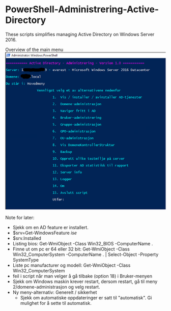 # PowerShell-Administrering-Active-Directory

These scripts simplifies managing Active Directory on Windows Server 2016.

Overview of the main menu
![1. main menu.png](images/1.%20main%20menu.png?raw=true)


Note for later:
- Sjekk om en AD feature er installert.
- $srv=Get-WindowsFeature *ise*
- $srv.Installed
- Listing bios: Get-WmiObject -Class Win32_BIOS -ComputerName .
- Finne ut om pc er 64 eller 32 bit: Get-WmiObject -Class Win32_ComputerSystem -ComputerName . | Select-Object -Property SystemType
- Liste pc manufacturer og modell: Get-WmiObject -Class Win32_ComputerSystem
- feil i script når man velger å gå tilbake (option 18) i Bruker-menyen
- Sjekk om Windows maskin krever restart, dersom restart, gå til meny 2/domene-administrasjon og velg restart.
- Ny meny-alternativ: Generelt / sikkerhet
  - Sjekk om automatiske oppdateringer er satt til "automatisk". Gi mulighet for å sette til automatisk.
